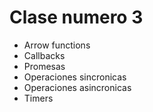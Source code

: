 # Clase numero 3

- Arrow functions
- Callbacks
- Promesas
- Operaciones sincronicas
- Operaciones asincronicas
- Timers
